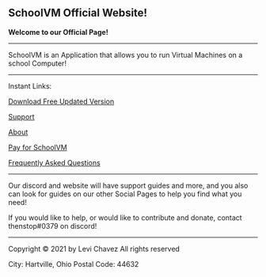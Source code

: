 ## SchoolVM Official Website!

**Welcome to our Official Page!**

------------------------------------------------------------------------------

SchoolVM is an Application that allows you to run Virtual Machines on a school Computer!

------------------------------------------------------------------------------

Instant Links:

[Download Free Updated Version](download.md)

[Support](support.md)

[About](about.md)

[Pay for SchoolVM](PayForSchoolVM.md)

[Frequently Asked Questions](FAQ.md)

------------------------------------------------------------------------------

Our discord and website will have support guides and more, and you also can look for guides on our other Social Pages to help you find what you need!

If you would like to help, or would like to contribute and donate, contact thenstop#0379 on discord!

------------------------------------------------------------------------------

Copyright © 2021 by Levi Chavez All rights reserved

City: Hartville, Ohio
Postal Code: 44632
